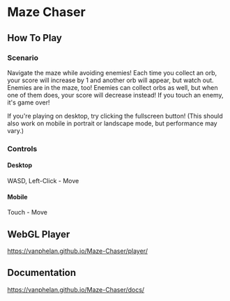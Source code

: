 # Maze Chaser

## How To Play

### Scenario

Navigate the maze while avoiding enemies! Each time you collect an orb, your score will increase by 1 and another orb will appear, but watch out. Enemies are in the maze, too! Enemies can collect orbs as well, but when one of them does, your score will decrease instead! If you touch an enemy, it's game over!

If you're playing on desktop, try clicking the fullscreen button! (This should also work on mobile in portrait or landscape mode, but performance may vary.)

### Controls

#### Desktop

WASD, Left-Click - Move

#### Mobile

Touch - Move

## WebGL Player

https://vanphelan.github.io/Maze-Chaser/player/

## Documentation

https://vanphelan.github.io/Maze-Chaser/docs/
